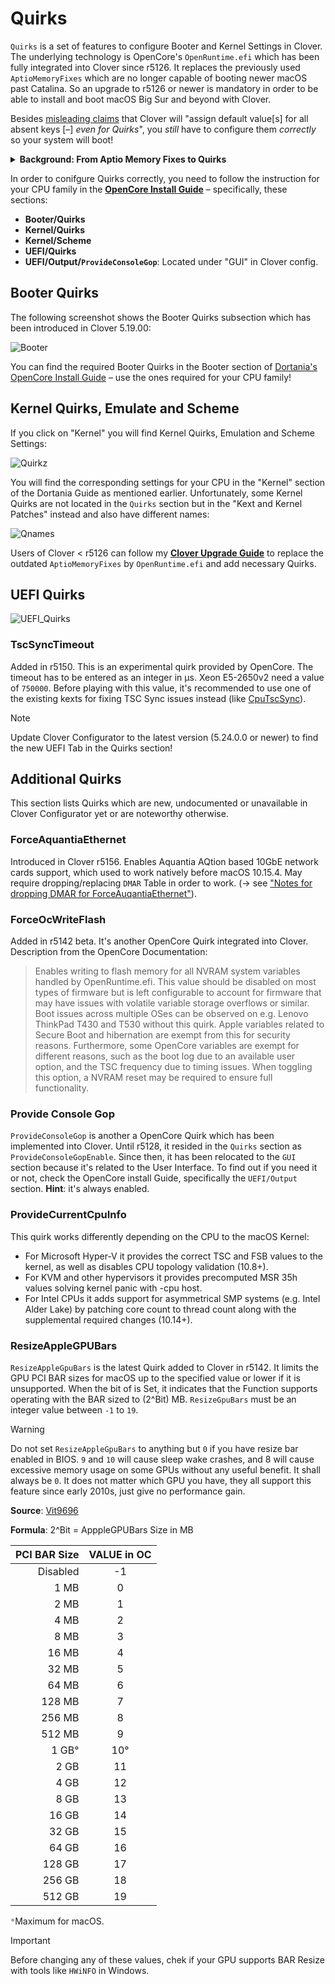 # Quirks

`Quirks` is a set of features to configure Booter and Kernel Settings in Clover. The underlying technology is OpenCore's `OpenRuntime.efi` which has been fully integrated into Clover since r5126. It replaces the previously used `AptioMemoryFixes` which are no longer capable of booting newer macOS past Catalina. So an upgrade to r5126 or newer is mandatory in order to be able to install and boot macOS Big Sur and beyond with Clover.

Besides [misleading claims](https://www.insanelymac.com/forum/topic/351590-intel-uhd-graphics-630-help/?do=findComment&comment=2781905) that Clover will "assign default value[s] for all absent keys [–] *even for Quirks*", you *still* have to configure them *correctly* so your system will boot!

<details>
<summary><strong>Background: From Aptio Memory Fixes to Quirks</strong></summary>

The development of a driver for adjusting the memory of AMI's Aptio UEFI BIOS by Dmazar marked the beginning of the UEFI Boot era for Clover.

This BIOS allows to allocate memory in the lower registers, but to boot macOS, the lower memory has to be freed. This issue not only affected memory but also `boot.efi`, address virtualization, pointers, functions, etc. It was Dmazar who figured out how to resolve the issues which resulted in the `OsxAptioFixDrv.efi` drivers.

After Dmazar left, no one touched this driver for a very long time until vit9696 decided to overhaul it. First, he made changes to the driver so that it could utilize native NVRAM on many chipsets, which was not possible before. Next, he broke the new driver (`OpenRuntime.efi`) down into sections of **semantic expressions (quirks), which could then be turned on and off by the user as needed when using the OpenCore Bootloader**.

ReddestDream, a programmer who decided to make `OpenRuntime.efi` work with Clover somehow, created a separate driver (`OcQuirks.efi`), which worked in conjunction with `OpenRuntime.efi` and an additional `OcQuirks.plist` to store all the settings. This construct could then be utilized by Clover.

Next, Slice integrated the `OpenRuntime.efi` source code into his repo, so he could do bisectioning. Finally, he integrated the quirks section into Clover's `config.plist`, so that the separate OcQuirks.plist was no longer required and Quirks could also be changed on the fly from within the bootloader GUI.
</details>

In order to conifgure Quirks correctly, you need to follow the instruction for your CPU family in the [**OpenCore Install Guide**](https://dortania.github.io/OpenCore-Install-Guide/) – specifically, these sections:

- **Booter/Quirks**
- **Kernel/Quirks**
- **Kernel/Scheme**
- **UEFI/Quirks**
- **UEFI/Output/`ProvideConsoleGop`**: Located under "GUI" in Clover config.

## Booter Quirks
The following screenshot shows the Booter Quirks subsection which has been introduced in Clover 5.19.00:

![Booter](https://user-images.githubusercontent.com/76865553/148212620-62387a7a-d56a-4df7-b8bb-ad6b0131ebf5.png)

You can find the required Booter Quirks in the Booter section of [Dortania's OpenCore Install Guide](https://dortania.github.io/OpenCore-Install-Guide/) – use the  ones required for your CPU family!

## Kernel Quirks, Emulate and Scheme
If you click on "Kernel" you will find Kernel Quirks, Emulation and Scheme Settings:

![Quirkz](https://user-images.githubusercontent.com/76865553/156524793-98e3f7c1-9058-4742-ab34-8ed7689c70bb.png)

You will find the corresponding settings for your CPU in the "Kernel" section of the Dortania Guide as mentioned earlier. Unfortunately, some Kernel Quirks are not located in the `Quirks` section but in the "Kext and Kernel Patches" instead and also have different names:

![Qnames](https://user-images.githubusercontent.com/76865553/139507628-4dbc5d58-a823-4cd7-a739-9945dd3a2e94.png)

Users of Clover < r5126 can follow my [**Clover Upgrade Guide**](https://github.com/5T33Z0/Clover-Crate/tree/main/Update_Clover) to replace the outdated `AptioMemoryFixes` by `OpenRuntime.efi` and add necessary Quirks.

## UEFI Quirks

![UEFI_Quirks](https://user-images.githubusercontent.com/76865553/203743139-961fc413-887a-471e-b41a-30e73821ef56.png)

### TscSyncTimeout
Added in r5150. This is an experimental quirk provided by OpenCore. The timeout has to be entered as an integer in µs. Xeon E5-2650v2 need a value of `750000`. Before playing with this value, it's recommended to use one of the existing kexts for fixing TSC Sync issues instead (like [CpuTscSync](https://github.com/acidanthera/CpuTscSync)). 

> [!NOTE]
> 
> Update Clover Configurator to the latest version (5.24.0.0 or newer) to find the new UEFI Tab in the Quirks section!

## Additional Quirks
This section lists Quirks which are new, undocumented or unavailable in Clover Configurator yet or are noteworthy otherwise.

### ForceAquantiaEthernet
Introduced in Clover r5156. Enables Aquantia AQtion based 10GbE network cards support, which used to work natively before macOS 10.15.4. May require dropping/replacing `DMAR` Table in order to work. (&rarr; see ["Notes for dropping DMAR for ForceAuqantiaEthernet"](https://github.com/acidanthera/OpenCorePkg/commit/24414555f2c07e06a3674ec7a2aa1ce4860bbcc7#commitcomment-70530145)).

### ForceOcWriteFlash
Added in r5142 beta. It's another OpenCore Quirk integrated into Clover. Description from the OpenCore Documentation:

> Enables writing to flash memory for all NVRAM system variables handled by OpenRuntime.efi. This value should be disabled on most types of firmware but is left configurable to account for firmware that may have issues with volatile variable storage overflows or similar. Boot issues across multiple OSes can be observed on e.g. Lenovo ThinkPad T430 and T530 without this quirk. Apple variables related to Secure Boot and hibernation are exempt from this for security reasons. Furthermore, some OpenCore variables are exempt for different reasons, such as the boot log due to an available user option, and the TSC frequency due to timing issues. When toggling this option, a NVRAM reset may be required to ensure full functionality.

### Provide Console Gop
`ProvideConsoleGop` is another a OpenCore Quirk which has been implemented into Clover. Until r5128, it resided in the `Quirks` section as `ProvideConsoleGopEnable`. Since then, it has been relocated to the `GUI` section because it's related to the User Interface. To find out if you need it or not, check the OpenCore install Guide, specifically the `UEFI/Output` section. **Hint**: it's always enabled.

### ProvideCurrentCpuInfo
This quirk works differently depending on the CPU to the macOS Kernel:
- For Microsoft Hyper-V it provides the correct TSC and FSB values to the kernel, as well as disables CPU topology validation (10.8+).
- For KVM and other hypervisors it provides precomputed MSR 35h values solving kernel panic with -cpu host.
- For Intel CPUs it adds support for asymmetrical SMP systems (e.g. Intel Alder Lake) by patching core count to thread count along with the supplemental required changes (10.14+).

### ResizeAppleGPUBars
`ResizeAppleGpuBars` is the latest Quirk added to Clover in r5142. It limits the GPU PCI BAR sizes for macOS up to the specified value or lower if it is unsupported. When the bit of is Set, it indicates that the Function supports operating with the BAR sized to (2^Bit) MB. `ResizeGpuBars` must be an integer value between `-1` to `19`.

> [!WARNING]
> 
> Do not set `ResizeAppleGpuBars` to anything but `0` if you have resize bar enabled in BIOS. `9` and `10` will cause sleep wake crashes, and 8 will cause excessive memory usage on some GPUs without any useful benefit. It shall always be `0`. It does not matter which GPU you have, they all support this feature since early 2010s, just give no performance gain.
>
> **Source**: [Vit9696](https://www.insanelymac.com/forum/topic/349485-how-to-opencore-074-075-differences/?do=findComment&comment=2770810)

**Formula**: 2^Bit = ApppleGPUBars Size in MB

| PCI BAR Size | VALUE in OC |
| -----------: | :---------: |
|     Disabled |     -1      |
|         1 MB |      0      |
|         2 MB |      1      |
|         4 MB |      2      |
|         8 MB |      3      |
|        16 MB |      4      |
|        32 MB |      5      |
|        64 MB |      6      |
|       128 MB |      7      |
|       256 MB |      8      |
|       512 MB |      9      |
|        1 GB° |     10°     |
|         2 GB |     11      |
|         4 GB |     12      |
|         8 GB |     13      |
|        16 GB |     14      |
|        32 GB |     15      |
|        64 GB |     16      |
|       128 GB |     17      |
|       256 GB |     18      |
|       512 GB |     19      |

`°`Maximum for macOS.

> [!IMPORTANT]
> 
> Before changing any of these values, chek if your GPU supports BAR Resize with tools like `HWiNFO` in Windows.

